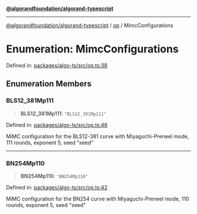 [**@algorandfoundation/algorand-typescript**](../../../README.md)

***

[@algorandfoundation/algorand-typescript](../../../README.md) / [op](../README.md) / MimcConfigurations

# Enumeration: MimcConfigurations

Defined in: [packages/algo-ts/src/op.ts:38](https://github.com/algorandfoundation/puya-ts/blob/89ee9cf9a58d93e3ffbb727cfadf537835799a71/packages/algo-ts/src/op.ts#L38)

## Enumeration Members

### BLS12\_381Mp111

> **BLS12\_381Mp111**: `"BLS12_381Mp111"`

Defined in: [packages/algo-ts/src/op.ts:46](https://github.com/algorandfoundation/puya-ts/blob/89ee9cf9a58d93e3ffbb727cfadf537835799a71/packages/algo-ts/src/op.ts#L46)

MiMC configuration for the BLS12-381 curve with Miyaguchi-Preneel mode, 111 rounds, exponent 5, seed "seed"

***

### BN254Mp110

> **BN254Mp110**: `"BN254Mp110"`

Defined in: [packages/algo-ts/src/op.ts:42](https://github.com/algorandfoundation/puya-ts/blob/89ee9cf9a58d93e3ffbb727cfadf537835799a71/packages/algo-ts/src/op.ts#L42)

MiMC configuration for the BN254 curve with Miyaguchi-Preneel mode, 110 rounds, exponent 5, seed "seed"
